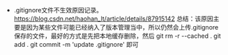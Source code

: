 - .gitignore文件不生效原因记录。https://blog.csdn.net/haohan_lt/article/details/87915142 
总结：该原因主要是因为某些文件可能已经纳入了版本管理当中，所以仍然会上传.gitignore保存的文件，最好的方式是先把本地缓存删除，然后 
git rm -r --cached . 
git add .
git commit -m 'update .gitignore'
即可